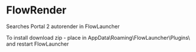 # FlowRender
 Searches Portal 2 autorender in FlowLauncher

To install download zip - place in AppData\Roaming\FlowLauncher\Plugins\ and restart FlowLauncher